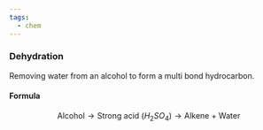 ```yaml
---
tags:
  - chem
---
```

### Dehydration
Removing water from an alcohol to form a multi bond hydrocarbon. 

#### Formula
$$\textrm{Alcohol} \rightarrow \textrm{Strong acid }(H_2SO_4) \rightarrow \textrm{Alkene + Water}$$